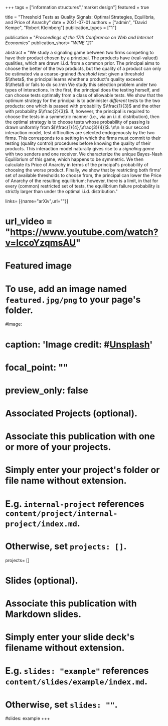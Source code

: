 +++
tags = ["information structures","market design"]
featured = true


title = "Threshold Tests as Quality Signals: Optimal Strategies, Equilibria, and Price of Anarchy"
date = 2021-07-01
authors = ["admin", "David Kempe", "Robert Kleinberg"]
publication_types = ["1"]

publication = "*Proceedings of the 17th Conference on Web and Internet Economics*"
publication_short= "*WINE '21*"

abstract = "We study a signaling game between two firms competing to have their product chosen by a principal. The products have (real-valued) qualities, which are drawn i.i.d. from a common prior. The principal aims to choose the better of the two products, but the quality of a product can only be estimated via a coarse-grained *threshold test*: given a threshold $\\theta$, the principal learns whether a product's quality exceeds $\\theta$ or fails to do so.\n\n We study this selection problem under two types of interactions. In the first, the principal does the testing herself, and can choose tests optimally from a class of allowable tests. We show that the optimum strategy for the principal is to administer *different* tests to the two products: one which is passed with probability $\\frac{1}{3}$ and the other with probability $\\frac{2}{3}$. If, however, the principal is required to choose the tests in a symmetric manner (i.e., via an i.i.d. distribution), then the optimal strategy is to choose tests whose probability of passing is drawn uniformly from $[\\frac{1}{4},\\frac{3}{4}]$. \n\n In our second interaction model, test difficulties are selected endogenously by the two firms. This corresponds to a setting in which the firms must commit to their testing (quality control) procedures before knowing the quality of their products. This interaction model naturally gives rise to a *signaling game* with two senders and one receiver. We characterize the unique Bayes-Nash Equilibrium of this game, which happens to be symmetric. We then calculate its Price of Anarchy in terms of the principal's probability of choosing the worse product. Finally, we show that by restricting both firms' set of available thresholds to choose from, the principal can lower the Price of Anarchy of the resulting equilibrium; however, there is a limit, in that for every (common) restricted set of tests, the equilibrium failure probability is strictly larger than under the optimal i.i.d. distribution."

links= [{name="arXiv",url=""}]

# url_video = "https://www.youtube.com/watch?v=lccoYzqmsAU"

# Featured image
# To use, add an image named `featured.jpg/png` to your page's folder. 
#image:
#  caption: 'Image credit: #[**Unsplash**](https://unsplash.com/photos/jdD8gXaTZsc)'
#  focal_point: ""
#  preview_only: false

# Associated Projects (optional).
#   Associate this publication with one or more of your projects.
#   Simply enter your project's folder or file name without extension.
#   E.g. `internal-project` references `content/project/internal-project/index.md`.
#   Otherwise, set `projects: []`.
projects= []

# Slides (optional).
#   Associate this publication with Markdown slides.
#   Simply enter your slide deck's filename without extension.
#   E.g. `slides: "example"` references `content/slides/example/index.md`.
#   Otherwise, set `slides: ""`.
#slides: example
+++